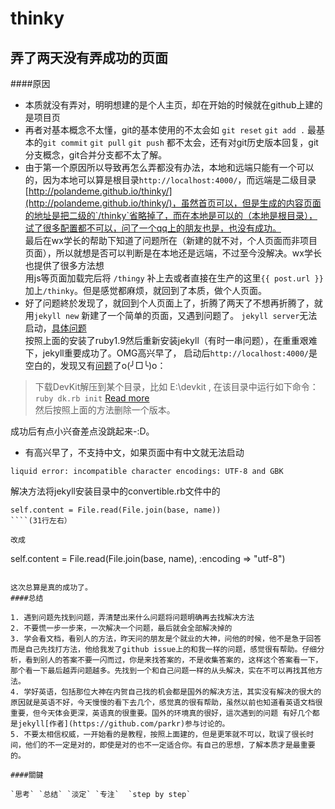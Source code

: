 thinky
======


弄了两天没有弄成功的页面  
---------------------------

####原因  
+ 本质就没有弄对，明明想建的是个人主页，却在开始的时候就在github上建的是项目页  
+ 再者对基本概念不太懂，git的基本使用的不太会如 `git reset`  `git add .` 最基本的`git commit` `git pull`  `git push` 都不太会，还有对git历史版本回复，git分支概念，git合并分支都不太了解。  
+ 由于第一个原因所以导致再怎么弄都没有办法，本地和远端只能有一个可以的，因为本地可以算是根目录`http://localhost:4000/`，而远端是二级目录[http://polandeme.github.io/thinky/](http://polandeme.github.io/thinky/)，虽然首页可以，但是生成的内容页面的地址是把二级的`/thinky`省略掉了，而在本地是可以的（本地是根目录），试了很多配置都不可以，问了一个qq上的朋友也是，也没有成功。  
最后在wx学长的帮助下知道了问题所在（新建的就不对，个人页面而非项目页面），所以就想是否可以判断是在本地还是远端，不过至今没解决。wx学长也提供了很多方法想  
用js等页面加载完后将 `/thingy` 补上去或者直接在生产的这里`{{ post.url }}`加上`/thinky`。但是感觉都麻烦，就回到了本质，做个人页面。  
+ 好了问题終於发现了，就回到个人页面上了，折腾了两天了不想再折腾了，就用`jekyll new` 新建了一个简单的页面，又遇到问题了。
`jekyll server`无法启动，[具体问题](http://stackoverflow.com/questions/16498287/jekyll-liquid-exception-cannot-load-such-file-yajl-2-0-yajl)  
按照上面的安装了ruby1.9然后重新安装jekyll（有时一串问题），在重重艰难下，jekyll重要成功了。OMG高兴早了，
启动后`http://localhost:4000/`是空白的，发现又有[问题](https://github.com/mojombo/jekyll/issues/1376)了o(╯□╰)o：  

> 下载DevKit解压到某个目录，比如 E:\devkit , 在该目录中运行如下命令：
  ` ruby dk.rb init `
  [Read more](http://blog.chengyunfeng.com/?p=437#ixzz2dS2CEetk)  
> 然后按照上面的方法删除一个版本。  

成功后有点小兴奋差点没跳起来-:D。  

+ 有高兴早了，不支持中文，如果页面中有中文就无法启动

```
liquid error: incompatible character encodings: UTF-8 and GBK
```

解决方法将jekyll安装目录中的convertible.rb文件中的  

```
self.content = File.read(File.join(base, name))
````(31行左右）  

改成  
```
self.content = File.read(File.join(base, name), :encoding => "utf-8")
```

这次总算是真的成功了。
####总结  

1. 遇到问题先找到问题，弄清楚出来什么问题将问题明确再去找解决方法  
2. 不要慌一步一步来，一次解决一个问题，最后就会全部解决掉的
3. 学会看文档，看别人的方法，昨天问的朋友是个就业的大神，问他的时候，他不是急于回答而是自己先找打方法，他给我发了github issue上的和我一样的问题，感觉很有帮助。仔细分析，看到别人的答案不要一闪而过，你是来找答案的，不是收集答案的，这样这个答案看一下，那个看一下最后越弄问题越多。先找到一个和自己问题一样的从头解决，实在不可以再找其他方法。
4. 学好英语，包括那位大神在内贺自己找的机会都是国外的解决方法，其实没有解决的很大的原因就是英语不好，今天慢慢的看下去几个，感觉真的很有帮助，虽然以前也知道看英语文档很重要，但今天体会更深，英语真的很重要。国外的环境真的很好，這次遇到的问题 有好几个都是jekyll[作者](https://github.com/parkr)参与讨论的。  
5. 不要太相信权威，一开始看的是教程，按照上面建的，但是更笨就不可以，耽误了很长时间，他们的不一定是对的，即使是对的也不一定适合你。有自己的思想，了解本质才是最重要的。  

####關鍵

`思考` `总结` `淡定` `专注`  `step by step`



